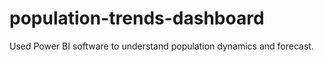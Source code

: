# population-trends-dashboard
Used Power BI software to understand population dynamics and forecast.
